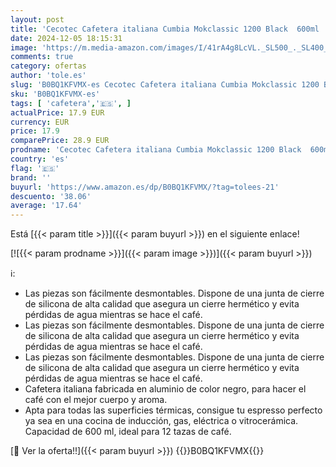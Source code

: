 ```yaml
---
layout: post
title: 'Cecotec Cafetera italiana Cumbia Mokclassic 1200 Black  600ml  De aluminio con capacidad para 12 tazas de café en color negro  apta para todo tipo de cocinas y fácil de limpiar'
date: 2024-12-05 18:15:31
image: 'https://m.media-amazon.com/images/I/41rA4g8LcVL._SL500_._SL400_.jpg'
comments: true
category: ofertas
author: 'tole.es'
slug: 'B0BQ1KFVMX-es Cecotec Cafetera italiana Cumbia Mokclassic 1200 Black...'
sku: 'B0BQ1KFVMX-es'
tags: [ 'cafetera','🇪🇸', ]
actualPrice: 17.9 EUR
currency: EUR
price: 17.9
comparePrice: 28.9 EUR
prodname: 'Cecotec Cafetera italiana Cumbia Mokclassic 1200 Black  600ml  De aluminio con capacidad para 12 tazas de café en color negro  apta para todo tipo de cocinas y fácil de limpiar'
country: 'es'
flag: '🇪🇸'
brand: ''
buyurl: 'https://www.amazon.es/dp/B0BQ1KFVMX/?tag=tolees-21'
descuento: '38.06'
average: '17.64'
---
```


Está [{{< param title >}}]({{< param buyurl >}}) en el siguiente enlace!

[![{{< param prodname >}}]({{< param image >}})]({{< param buyurl >}})

ℹ️:

- Las piezas son fácilmente desmontables. Dispone de una junta de cierre de silicona de alta calidad que asegura un cierre hermético y evita pérdidas de agua mientras se hace el café.
- Las piezas son fácilmente desmontables. Dispone de una junta de cierre de silicona de alta calidad que asegura un cierre hermético y evita pérdidas de agua mientras se hace el café.
- Las piezas son fácilmente desmontables. Dispone de una junta de cierre de silicona de alta calidad que asegura un cierre hermético y evita pérdidas de agua mientras se hace el café.
- Cafetera italiana fabricada en aluminio de color negro, para hacer el café con el mejor cuerpo y aroma.
- Apta para todas las superficies térmicas, consigue tu espresso perfecto ya sea en una cocina de inducción, gas, eléctrica o vitrocerámica. Capacidad de 600 ml, ideal para 12 tazas de café.

[🛒 Ver la oferta!!]({{< param buyurl >}})
{{<world>}}B0BQ1KFVMX{{</world>}}
